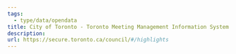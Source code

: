 ```yaml
---
tags:
  - type/data/opendata
title: City of Toronto - Toronto Meeting Management Information System (TMMIS)
description: 
url: https://secure.toronto.ca/council/#/highlights
---
```

